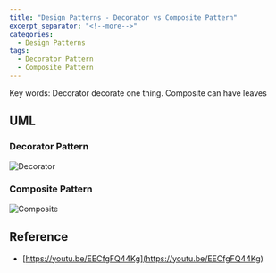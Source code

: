 ```yaml
---
title: "Design Patterns - Decorator vs Composite Pattern"
excerpt_separator: "<!--more-->"
categories:
  - Design Patterns
tags:
  - Decorator Pattern
  - Composite Pattern
---
```


Key words: Decorator decorate one thing. Composite can have leaves

## UML  

### Decorator Pattern

![Decorator](http://www.plantuml.com/plantuml/proxy?src=https://raw.githubusercontent.com/battlerhythm/battlerhythm.github.io/master/assets/umls/decorator-composite1.puml)

### Composite Pattern

![Composite](http://www.plantuml.com/plantuml/proxy?src=https://raw.githubusercontent.com/battlerhythm/battlerhythm.github.io/master/assets/umls/decorator-composite2.puml)

## Reference

- [https://youtu.be/EECfgFQ44Kg](https://youtu.be/EECfgFQ44Kg)
